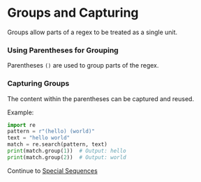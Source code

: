 # Groups and Capturing

Groups allow parts of a regex to be treated as a single unit.

### Using Parentheses for Grouping
Parentheses `()` are used to group parts of the regex.

### Capturing Groups
The content within the parentheses can be captured and reused.

Example:
```python
import re
pattern = r"(hello) (world)"
text = "hello world"
match = re.search(pattern, text)
print(match.group(1))  # Output: hello
print(match.group(2))  # Output: world
```

Continue to [Special Sequences](./Special_Sequences.md)